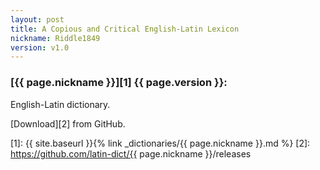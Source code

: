 ```yaml
---
layout: post
title: A Copious and Critical English-Latin Lexicon
nickname: Riddle1849
version: v1.0
---
```


### [{{ page.nickname }}][1] {{ page.version }}:

English-Latin dictionary.

[Download][2] from GitHub.


[1]: {{ site.baseurl }}{% link _dictionaries/{{ page.nickname }}.md %}
[2]: https://github.com/latin-dict/{{ page.nickname }}/releases
